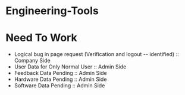 # Engineering-Tools


# Need To Work

- Logical bug in page request (Verification and logout -- identified) :: Company Side
- User Data for Only Normal User :: Admin Side
- Feedback Data Pending :: Admin Side
- Hardware Data Pending :: Admin Side
- Software Data Pending :: Admin Side